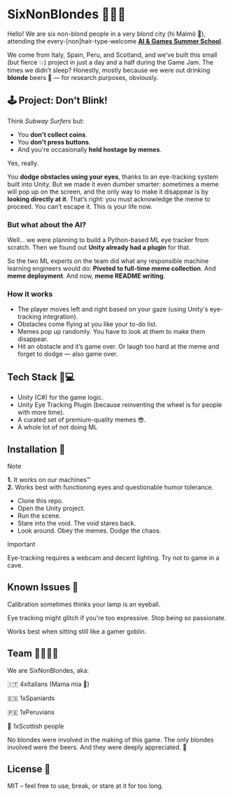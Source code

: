 # SixNonBlondes 👱‍♀️🤖

Hello! We are six non-blond people in a very blond city (hi Malmö 👋), attending the every-[non]hair-type-welcome [**AI & Games Summer School**](https://school.gameaibook.org/).

We come from Italy, Spain, Peru, and Scotland, and we’ve built this small (but fierce 💥) project in just a day and a half during the Game Jam. The times we didn’t sleep? Honestly, mostly because we were out drinking **blonde** beers 🍺 — for research purposes, obviously.

## 🕹️ Project: Don't Blink!
Think _Subway Surfers_ but:
- You **don't collect coins**.
- You **don't press buttons**.
- And you're occasionally **held hostage by memes**.

Yes, really.

You **dodge obstacles using your eyes**, thanks to an eye-tracking system built into Unity. But we made it even dumber smarter: sometimes a meme will pop up on the screen, and the only way to make it disappear is by **looking directly at it**.
That’s right: you must acknowledge the meme to proceed. You can’t escape it. This is your life now.

### But what about the AI?
Well… we were planning to build a Python-based ML eye tracker from scratch.
Then we found out **Unity already had a plugin** for that.

So the two ML experts on the team did what any responsible machine learning engineers would do:
**Pivoted to full-time meme collection**.
And **meme deployment**.
And now, **meme README writing**.

### How it works
- The player moves left and right based on your gaze (using Unity's eye-tracking integration).
- Obstacles come flying at you like your to-do list.
- Memes pop up randomly. You have to look at them to make them disappear.
- Hit an obstacle and it’s game over. Or laugh too hard at the meme and forget to dodge — also game over.

## Tech Stack 🧠💻
- Unity (C#) for the game logic.
- Unity Eye Tracking Plugin (because reinventing the wheel is for people with more time).
- A curated set of premium-quality memes 😎.
- A whole lot of not doing ML

## Installation 🚀

> [!NOTE]
> **1.** It works on our machines™️  
> **2.** Works best with functioning eyes and questionable humor tolerance.

- Clone this repo.
- Open the Unity project.
- Run the scene.
- Stare into the void. The void stares back.
- Look around. Obey the memes. Dodge the chaos.

> [!IMPORTANT]
> Eye-tracking requires a webcam and decent lighting. Try not to game in a cave.

## Known Issues 🐛
Calibration sometimes thinks your lamp is an eyeball.

Eye tracking might glitch if you're too expressive. Stop being so passionate.

Works best when sitting still like a gamer goblin.

## Team 🧑‍🚀🧑‍🔬
We are SixNonBlondes, aka:

🇮🇹 4xItalians (Mama mia 🤌)

🇪🇸 1xSpaniards

🇵🇪 1xPeruvians

🏴 1xScottish people

No blondes were involved in the making of this game.
The only blondes involved were the beers. And they were deeply appreciated. 🍻

## License 📄
MIT – feel free to use, break, or stare at it for too long.
